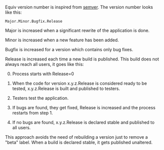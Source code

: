 Equiv version number is inspired from [semver][]. The version number looks like
this:

    Major.Minor.Bugfix.Release

Major is increased when a significant rewrite of the application is done.

Minor is increased when a new feature has been added.

Bugfix is increased for a version which contains only bug fixes.

Release is increased each time a new build is published. This build does
not always reach all users, it goes like this:

0. Process starts with Release=0

1. When the code for version x.y.z.Release is considered ready to be tested,
   x.y.z.Release is built and published to testers.

2. Testers test the application.

3. If bugs are found, they get fixed, Release is increased and the process
   restarts from step 1.

4. If no bugs are found, x.y.z.Release is declared stable and published to all
   users.

This approach avoids the need of rebuilding a version just to remove a "beta"
label. When a build is declared stable, it gets published unaltered.

[semver]: http://semver.org/
